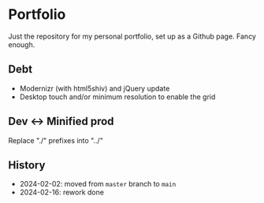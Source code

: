 # Portfolio
Just the repository for my personal portfolio, set up as a Github page. Fancy enough.

## Debt
- Modernizr (with html5shiv) and jQuery update
- Desktop touch and/or minimum resolution to enable the grid

## Dev <-> Minified prod
Replace "./" prefixes into "../"

## History
- 2024-02-02: moved from `master` branch to `main`
- 2024-02-16: rework done
